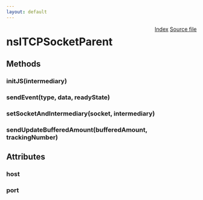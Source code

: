 ```yaml
---
layout: default
---
```

<div class='links' style='float:right'><a href="../index.html">Index</a>
<a href="http://dxr.mozilla.org/mozilla-central/source/dom/network/interfaces/nsITCPSocketParent.idl">Source file</a>
</div>

# nsITCPSocketParent #

## Methods ##

### initJS(intermediary) ###

### sendEvent(type, data, readyState) ###

### setSocketAndIntermediary(socket, intermediary) ###

### sendUpdateBufferedAmount(bufferedAmount, trackingNumber) ###

## Attributes ##

### host ###

### port ###
